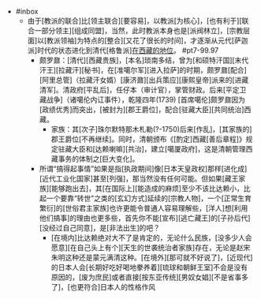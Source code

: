 - #inbox
    - 由于[教派的联合]比[领主联合][要容易]，以教派[为核心]，[也有利于][联合一部分领主][组成同盟]，当然，此时教派本身也是[派阀林立]，[宗教层面]以[教派领袖]为特点的[整合][又花了很长的时间]，才逐渐从元代[萨迦派]时代的状态进化到清代[格鲁派][在西藏的地位](https://bbs.northdy.com/thread-933905-1-1.html)。 #pt7-99.97
        - 颇罗鼐：[清代][西藏贵族]，[本名]琐南多结，曾为[和硕特汗国][末代汗王][拉藏汗][秘书]，在[准噶尔军][进入拉萨]的时期，颇罗鼐[配合][阿里总管]（拉藏汗女婿）[康济鼐][出兵策应][康熙皇帝]派来的[进藏清军]。清政府[平乱后]，任仔本（审计官），掌管财政。后来[平定卫藏战争]（诸噶伦内讧事件），乾隆四年(1739) [首席噶伦]颇罗鼐因为[政绩优秀]而突出，[被封为][郡王爵位]，配合[驻藏大臣][共同统治]西藏。
            - 家族：其[次子]珠尔默特那木札勒(?-1750)后来[作乱]，[其家族的]郡王爵位[不再继续]。同时，清朝颁布《[酌定]西藏[善后章程]》规定驻藏大臣和[达赖喇嘛][共治]，建立[噶厦政府]，这是清朝管理西藏事务的体制之[巨大变化]。
        - 所谓“搞得起事情”如果是指[执政期间]像[日本天皇政权]那样[进化成][近代工业化国家]甚至[列强]，那当然没有任何可能。但如果[藏王家族][能够跑出去]，其[在国际上][能造成的麻烦]至少不该比达赖小，比起一个要靠“转世”之类的[玄幻方式]延续的[宗教人物]，一个[正常生育繁衍]的[世俗君主家族]也许更能令普通人容易理解些，[洋人]想[利用他们搞事]的理由也更多些，首先你不能[宣布][逃亡藏王]的[子孙后代][没经过自己同意]，是[非法出生]的吧？
            - [在境内]比达赖绝对大不了是肯定的，无论什么民族，[没多少人会愿意][在自己头上有个][天生的世袭统治者家族]存在，无论是赵宋朱明这种还是蒙元满清这种。[在境外][那可就不好说了]，[近现代]的日本人会[长期好吃好喝地豢养着][琉球和朝鲜王室]不会是没有原因的，[废为庶民]或者直接[按东亚传统][男奴女娼][不是省事多了]，[也更符合]日本人的性格作风
